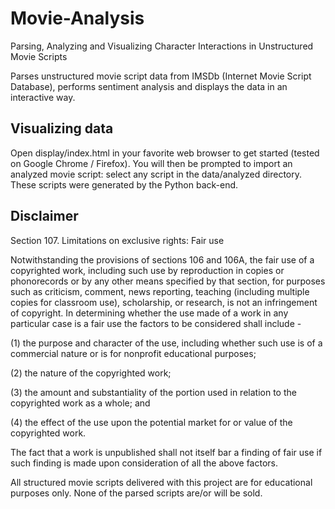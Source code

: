# Movie-Analysis
Parsing, Analyzing and Visualizing Character Interactions in Unstructured Movie Scripts

Parses unstructured movie script data from IMSDb (Internet Movie Script Database), performs sentiment analysis and displays the data in an interactive way.

## Visualizing data

Open display/index.html in your favorite web browser to get started (tested on Google Chrome / Firefox).
You will then be prompted to import an analyzed movie script: select any script in the data/analyzed directory.
These scripts were generated by the Python back-end.

## Disclaimer

Section 107. Limitations on exclusive rights: Fair use

Notwithstanding the provisions of sections 106 and 106A, the fair use of a copyrighted work, including such use by reproduction in copies or phonorecords or by any other means specified by that section, for purposes such as criticism, comment, news reporting, teaching (including multiple copies for classroom use), scholarship, or research, is not an infringement of copyright. In determining whether the use made of a work in any particular case is a fair use the factors to be considered shall include -

(1) the purpose and character of the use, including whether such use is of a commercial nature or is for nonprofit educational purposes;

(2) the nature of the copyrighted work;

(3) the amount and substantiality of the portion used in relation to the copyrighted work as a whole; and

(4) the effect of the use upon the potential market for or value of the copyrighted work.

The fact that a work is unpublished shall not itself bar a finding of fair use if such finding is made upon consideration of all the above factors.

All structured movie scripts delivered with this project are for educational purposes only. None of the parsed scripts are/or will be sold.